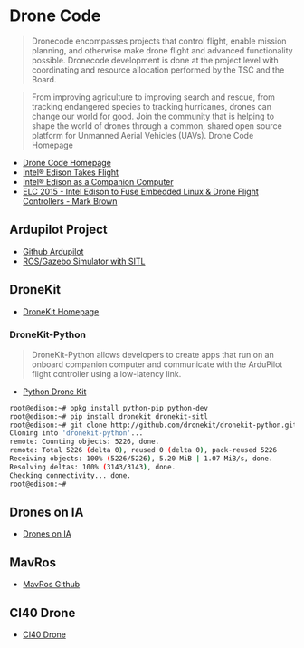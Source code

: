 # Drone Code

> Dronecode encompasses projects that control flight, enable mission planning, and otherwise make drone flight and advanced functionality possible. Dronecode development is done at the project level with coordinating and resource allocation performed by the TSC and the Board.

> From improving agriculture to improving search and rescue, from tracking endangered species to tracking hurricanes, drones can change our world for good.  Join the community that is helping to shape the world of drones through a common, shared open source platform for Unmanned Aerial Vehicles (UAVs). Drone Code Homepage

- [Drone Code Homepage](https://www.dronecode.org/)
- [Intel® Edison Takes Flight](https://github.com/jbrosenz/Edison-Takes-Flight)
- [Intel® Edison as a Companion Computer](http://dev.ardupilot.com/wiki/edison-for-drones/)
- [ELC 2015 - Intel Edison to Fuse Embedded Linux & Drone Flight Controllers - Mark Brown](https://www.youtube.com/watch?v=_6xZRikGiQQ)

## Ardupilot Project

- [Github Ardupilot](https://github.com/lucasdemarchi/ardupilot)
- [ROS/Gazebo Simulator with SITL](http://ardupilot.org/dev/docs/using-rosgazebo-simulator-with-sitl.html)

## DroneKit

- [DroneKit Homepage](http://dronekit.io/)

### DroneKit-Python

> DroneKit-Python allows developers to create apps that run on an onboard companion computer and communicate with the ArduPilot flight controller using a low-latency link. 

- [Python Drone Kit](http://python.dronekit.io/about/overview.html)

```sh
root@edison:~# opkg install python-pip python-dev
root@edison:~# pip install dronekit dronekit-sitl
root@edison:~# git clone http://github.com/dronekit/dronekit-python.git
Cloning into 'dronekit-python'...
remote: Counting objects: 5226, done.
remote: Total 5226 (delta 0), reused 0 (delta 0), pack-reused 5226
Receiving objects: 100% (5226/5226), 5.20 MiB | 1.07 MiB/s, done.
Resolving deltas: 100% (3143/3143), done.
Checking connectivity... done.
root@edison:~# 

```

## Drones on IA

- [Drones on IA](http://dronesonia.bz.intel.com/doc/index.html)

## MavRos

- [MavRos Github](https://github.com/mavlink/mavros)

## CI40 Drone

- [CI40 Drone](https://github.com/nukeop/Ci40Drone)
